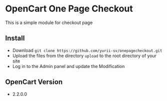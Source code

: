 # OpenCart One Page Checkout

This is a simple module for checkout page 

## Install

* Download `git clone https://github.com/yurii-sv/onepagecheckout.git`
* Upload the files from the directory `upload` to the root directory of your site
* Log in to the Admin panel and update the Modification

## OpenCart Version
* 2.2.0.0
